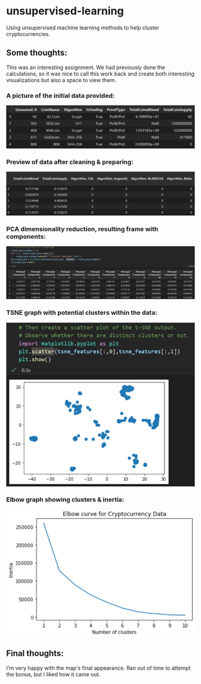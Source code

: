 # unsupervised-learning
Using unsupervised machine learning methods to help cluster cryptocurrencies.

## Some thoughts:
This was an interesting assignment.  We had previously done the calculations, so it was nice to call this work back and create both interesting visualizations but also a space to view them.

### A picture of the initial data provided:
![Initial upload of data](https://github.com/marcuspttr/unsupervised-learning/blob/main/Assets/intialframe.PNG)

### Preview of data after cleaning & preparing:
![Prepared dataframe](https://github.com/marcuspttr/unsupervised-learning/blob/main/Assets/scaledframe.PNG)

### PCA dimensionality reduction, resulting frame with components:
![PCA dimensionality reduction](https://github.com/marcuspttr/unsupervised-learning/blob/main/Assets/datapca.PNG)

### TSNE graph with potential clusters within the data:
![TSNE graph](https://github.com/marcuspttr/unsupervised-learning/blob/main/Assets/tsnegraph.PNG)

### Elbow graph showing clusters & inertia:
![K means eblow graph](https://github.com/marcuspttr/unsupervised-learning/blob/main/Assets/elbowgraph.PNG)

## Final thoughts:
I'm very happy with the map's final appearance. Ran out of time to attempt the bonus, but I liked how it came out.
